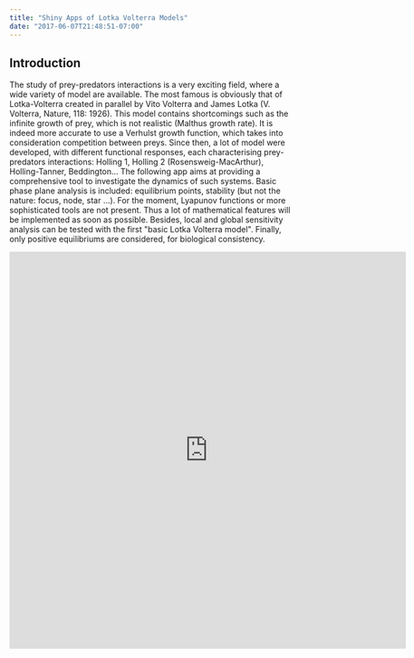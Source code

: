 ```yaml
---
title: "Shiny Apps of Lotka Volterra Models"
date: "2017-06-07T21:48:51-07:00"
---
```


## Introduction

The study of prey-predators interactions is a very exciting field, where a wide variety of model are available. The most famous is obviously that of Lotka-Volterra created in parallel by Vito Volterra and James Lotka (V. Volterra, Nature, 118: 1926). This model contains shortcomings such as the infinite growth of prey, which is not realistic (Malthus growth rate). It is indeed more accurate to use a Verhulst growth function, which takes into consideration competition between preys. Since then, a lot of model were developed, with different functional responses, each characterising prey-predators interactions: Holling 1, Holling 2 (Rosensweig-MacArthur), Holling-Tanner, Beddington... The following app aims at providing a comprehensive tool to investigate the dynamics of such systems. Basic phase plane analysis is included: equilibrium points, stability (but not the nature: focus, node, star ...). For the moment, Lyapunov functions or more sophisticated tools are not present. Thus a lot of mathematical features will be implemented as soon as possible. Besides, local and global sensitivity analysis can be tested with the first "basic Lotka Volterra model". Finally, only positive equilibriums are considered, for biological consistency.

<iframe src="https://dgranjon.shinyapps.io/lotka_volterra_bdd/" style="width: 700px; height: 700px; border: none; overflow: hidden;"></iframe>